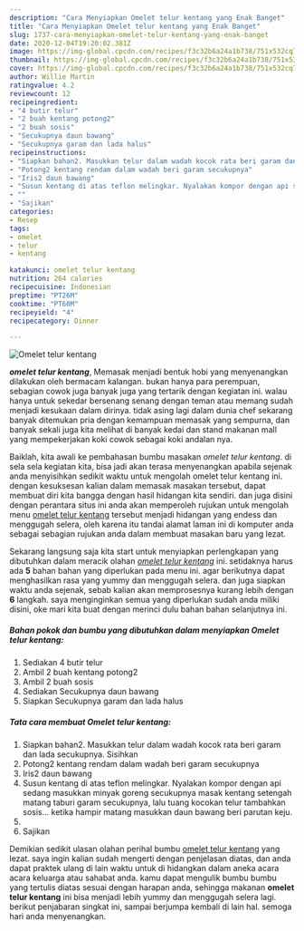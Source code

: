 ```yaml
---
description: "Cara Menyiapkan Omelet telur kentang yang Enak Banget"
title: "Cara Menyiapkan Omelet telur kentang yang Enak Banget"
slug: 1737-cara-menyiapkan-omelet-telur-kentang-yang-enak-banget
date: 2020-12-04T19:20:02.381Z
image: https://img-global.cpcdn.com/recipes/f3c32b6a24a1b738/751x532cq70/omelet-telur-kentang-foto-resep-utama.jpg
thumbnail: https://img-global.cpcdn.com/recipes/f3c32b6a24a1b738/751x532cq70/omelet-telur-kentang-foto-resep-utama.jpg
cover: https://img-global.cpcdn.com/recipes/f3c32b6a24a1b738/751x532cq70/omelet-telur-kentang-foto-resep-utama.jpg
author: Willie Martin
ratingvalue: 4.2
reviewcount: 12
recipeingredient:
- "4 butir telur"
- "2 buah kentang potong2"
- "2 buah sosis"
- "Secukupnya daun bawang"
- "Secukupnya garam dan lada halus"
recipeinstructions:
- "Siapkan bahan2. Masukkan telur dalam wadah kocok rata beri garam dan lada secukupnya. Sisihkan"
- "Potong2 kentang rendam dalam wadah beri garam secukupnya"
- "Iris2 daun bawang"
- "Susun kentang di atas teflon melingkar. Nyalakan kompor dengan api sedang masukkan minyak goreng secukupnya masak kentang setengah matang taburi garam secukupnya, lalu tuang kocokan telur tambahkan sosis... ketika hampir matang masukkan daun bawang beri parutan keju."
- ""
- "Sajikan"
categories:
- Resep
tags:
- omelet
- telur
- kentang

katakunci: omelet telur kentang 
nutrition: 264 calories
recipecuisine: Indonesian
preptime: "PT26M"
cooktime: "PT60M"
recipeyield: "4"
recipecategory: Dinner

---
```



![Omelet telur kentang](https://img-global.cpcdn.com/recipes/f3c32b6a24a1b738/751x532cq70/omelet-telur-kentang-foto-resep-utama.jpg)

<b><i>omelet telur kentang</i></b>, Memasak menjadi bentuk hobi yang menyenangkan dilakukan oleh bermacam kalangan. bukan hanya para perempuan, sebagian cowok juga banyak juga yang tertarik dengan kegiatan ini. walau hanya untuk sekedar bersenang senang dengan teman atau memang sudah menjadi kesukaan dalam dirinya. tidak asing lagi dalam dunia chef sekarang banyak ditemukan pria dengan kemampuan memasak yang sempurna, dan banyak sekali juga kita melihat di banyak kedai dan stand makanan mall yang mempekerjakan koki cowok sebagai koki andalan nya.



Baiklah, kita awali ke pembahasan bumbu masakan <i>omelet telur kentang</i>. di sela sela kegiatan kita, bisa jadi akan terasa menyenangkan apabila sejenak anda menyisihkan sedikit waktu untuk mengolah omelet telur kentang ini. dengan kesuksesan kalian dalam memasak masakan tersebut, dapat membuat diri kita bangga dengan hasil hidangan kita sendiri. dan juga disini dengan perantara situs ini anda akan memperoleh rujukan untuk mengolah menu <u>omelet telur kentang</u> tersebut menjadi hidangan yang endess dan menggugah selera, oleh karena itu tandai alamat laman ini di komputer anda sebagai sebagian rujukan anda dalam membuat masakan baru yang lezat.


Sekarang langsung saja kita start untuk menyiapkan perlengkapan yang dibutuhkan dalam meracik olahan <u><i>omelet telur kentang</i></u> ini. setidaknya harus ada <b>5</b> bahan bahan yang diperlukan pada menu ini. agar berikutnya dapat menghasilkan rasa yang yummy dan menggugah selera. dan juga siapkan waktu anda sejenak, sebab kalian akan memprosesnya kurang lebih dengan <b>6</b> langkah. saya menginginkan semua yang diperlukan sudah anda miliki disini, oke mari kita buat dengan merinci dulu bahan bahan selanjutnya ini.

<!--inarticleads1-->

##### Bahan pokok dan bumbu yang dibutuhkan dalam menyiapkan Omelet telur kentang:

1. Sediakan 4 butir telur
1. Ambil 2 buah kentang potong2
1. Ambil 2 buah sosis
1. Sediakan Secukupnya daun bawang
1. Siapkan Secukupnya garam dan lada halus




<!--inarticleads2-->

##### Tata cara membuat Omelet telur kentang:

1. Siapkan bahan2. Masukkan telur dalam wadah kocok rata beri garam dan lada secukupnya. Sisihkan
1. Potong2 kentang rendam dalam wadah beri garam secukupnya
1. Iris2 daun bawang
1. Susun kentang di atas teflon melingkar. Nyalakan kompor dengan api sedang masukkan minyak goreng secukupnya masak kentang setengah matang taburi garam secukupnya, lalu tuang kocokan telur tambahkan sosis... ketika hampir matang masukkan daun bawang beri parutan keju.
1. 
1. Sajikan




Demikian sedikit ulasan olahan perihal bumbu <u>omelet telur kentang</u> yang lezat. saya ingin kalian sudah mengerti dengan penjelasan diatas, dan anda dapat praktek ulang di lain waktu untuk di hidangkan dalam aneka acara acara keluarga atau sahabat anda. kamu dapat mengulik bumbu bumbu yang tertulis diatas sesuai dengan harapan anda, sehingga makanan <b>omelet telur kentang</b> ini bisa menjadi lebih yummy dan menggugah selera lagi. berikut penjabaran singkat ini, sampai berjumpa kembali di lain hal. semoga hari anda menyenangkan.
